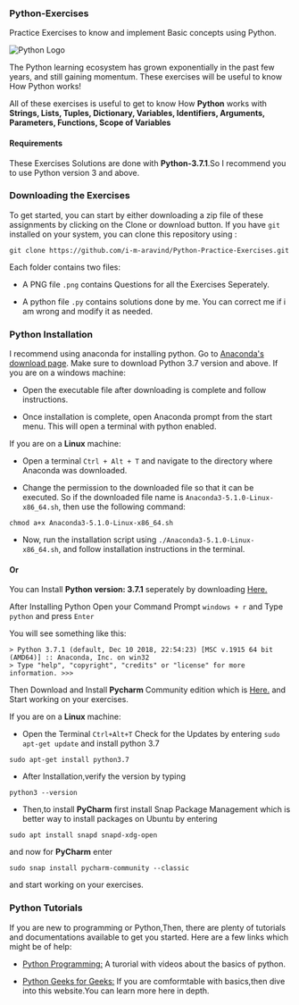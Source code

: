 ### Python-Exercises

Practice Exercises to know and implement Basic concepts using Python.

![Python Logo](https://github.com/aravind-alpha/Python-Exercises/blob/master/python.png)

The Python learning ecosystem has grown exponentially in the past few years, and still gaining momentum. These exercises will be useful to know How Python works!

All of these exercises is useful to get to know How **Python** works with **Strings, Lists, Tuples, Dictionary, Variables, Identifiers,
Arguments, Parameters, Functions, Scope of Variables**

#### Requirements

These Exercises Solutions are done with **Python-3.7.1**.So I recommend you to use Python version 3 and above.

### Downloading the Exercises

To get started, you can start by either downloading a zip file of these assignments by clicking on the Clone or download button. If you have `git` installed on your system, you can clone this repository using :

```
git clone https://github.com/i-m-aravind/Python-Practice-Exercises.git
```

Each folder contains two files:

- A PNG file `.png` contains Questions for all the Exercises Seperately.

- A python file `.py` contains solutions done by me. You can correct me if i am wrong and modify it as needed.

### Python Installation

I recommend using anaconda for installing python. Go to [Anaconda's download page](https://www.anaconda.com/download/). Make sure to download Python 3.7 version and above. If you are on a windows machine:

- Open the executable file after downloading is complete and follow instructions.

- Once installation is complete, open Anaconda prompt from the start menu. This will open a terminal with python enabled.

If you are on a **Linux** machine:

- Open a terminal `Ctrl + Alt + T` and navigate to the directory where Anaconda was downloaded.

- Change the permission to the downloaded file so that it can be executed. So if the downloaded file name is `Anaconda3-5.1.0-Linux-x86_64.sh`, then use the following command:

 ```
 chmod a+x Anaconda3-5.1.0-Linux-x86_64.sh
```

- Now, run the installation script using `./Anaconda3-5.1.0-Linux-x86_64.sh`, and follow installation instructions in the terminal.

#### Or

You can Install **Python version: 3.7.1** seperately by downloading [Here.](https://www.python.org/downloads/release/python-371/)

After Installing Python Open your Command Prompt `windows + r` and Type `python` and press `Enter`

You will see something like this:

```
> Python 3.7.1 (default, Dec 10 2018, 22:54:23) [MSC v.1915 64 bit (AMD64)] :: Anaconda, Inc. on win32
> Type "help", "copyright", "credits" or "license" for more information. >>>
```

Then Download and Install **Pycharm** Community edition which is [Here.](https://www.jetbrains.com/pycharm/download/) and Start working on your exercises. 

If you are on a **Linux** machine:

- Open the Terminal `Ctrl+Alt+T` Check for the Updates by entering `sudo apt-get update` and 
install python 3.7 

```
sudo apt-get install python3.7
```

- After Installation,verify the version by typing 

```
python3 --version
```

- Then,to install **PyCharm** first install Snap Package Management which is better way to install packages on Ubuntu
by entering 

```
sudo apt install snapd snapd-xdg-open
```

and now for **PyCharm** enter 

```
sudo snap install pycharm-community --classic
```

and start working on your exercises.

### Python Tutorials

If you are new to programming or Python,Then, there are plenty of tutorials and documentations available to get you started. Here are a few links which might be of help:

- [Python Programming:](https://pythonprogramming.net/introduction-to-python-programming/) A turorial with videos about the basics of python.

- [Python Geeks for Geeks:](https://www.geeksforgeeks.org/python-programming-examples/) If you are comformtable with basics,then dive into this website.You can learn more here in depth.
